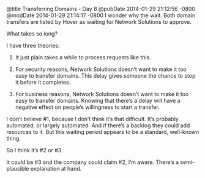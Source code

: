 @title Transferring Domains - Day 8
@pubDate 2014-01-29 21:12:56 -0800
@modDate 2014-01-29 21:14:17 -0800
I wonder why the wait. Both domain transfers are listed by Hover as waiting for Network Solutions to approve.

What takes so long?

I have three theories:

1. It just plain takes a while to process requests like this.

2. For security reasons, Network Solutions doesn’t want to make it too easy to transfer domains. This delay gives someone the chance to stop it before it completes.

3. For business reasons, Network Solutions doesn’t want to make it too easy to transfer domains. Knowing that there’s a delay will have a negative effect on people’s willingness to start a transfer.

I don’t believe #1, because I don’t think it’s that difficult. It’s probably automated, or largely automated. And if there’s a backlog they could add resources to it. But this waiting period appears to be a standard, well-known thing.

So I think it’s #2 or #3.

It could be #3 and the company could claim #2, I’m aware. There’s a semi-plausible explanation at hand.
